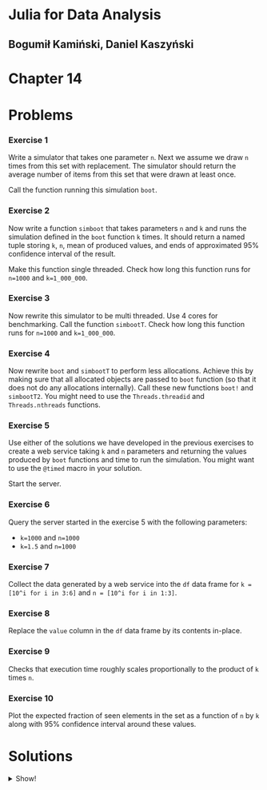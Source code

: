 # Julia for Data Analysis

## Bogumił Kamiński, Daniel Kaszyński

# Chapter 14

# Problems

### Exercise 1

Write a simulator that takes one parameter `n`. Next we assume we draw
`n` times from this set with replacement. The simulator should return the
average number of items from this set that were drawn at least once.

Call the function running this simulation `boot`.

### Exercise 2

Now write a function `simboot` that takes parameters `n` and `k` and runs
the simulation defined in the `boot` function `k` times. It should return
a named tuple storing `k`, `n`, mean of produced values, and ends of
approximated 95% confidence interval of the result.

Make this function single threaded. Check how long
this function runs for `n=1000` and `k=1_000_000`.

### Exercise 3

Now rewrite this simulator to be multi threaded. Use 4 cores for benchmarking.
Call the function `simbootT`. Check how long this function runs for `n=1000` and
`k=1_000_000`.

### Exercise 4

Now rewrite `boot` and `simbootT` to perform less allocations. Achieve this by
making sure that all allocated objects are passed to `boot` function (so that it
does not do any allocations internally). Call these new functions `boot!` and
`simbootT2`. You might need to use the `Threads.threadid` and `Threads.nthreads`
functions.

### Exercise 5

Use either of the solutions we have developed in the previous exercises to
create a web service taking `k` and `n` parameters and returning the values
produced by `boot` functions and time to run the simulation. You might want to
use the `@timed` macro in your solution.

Start the server.

### Exercise 6

Query the server started in the exercise 5 with
the following parameters:
* `k=1000` and `n=1000`
* `k=1.5` and `n=1000`

### Exercise 7

Collect the data generated by a web service into the `df` data frame for
`k = [10^i for i in 3:6]` and `n = [10^i for i in 1:3]`.

### Exercise 8

Replace the `value` column in the `df` data frame by its contents in-place.

### Exercise 9

Checks that execution time roughly scales proportionally to the product
of `k` times `n`.

### Exercise 10

Plot the expected fraction of seen elements in the set as a function of
`n` by `k` along with 95% confidence interval around these values.

# Solutions

<details>

<summary>Show!</summary>

### Exercise 1

Solution (there are many other approaches you could use):

```
using Statistics

function boot(n::Integer)
    table = falses(n)
    for _ in 1:n
        table[rand(1:n)] = true
    end
    return mean(table)
end
```

### Exercise 2

Solution:

```
function simboot(k::Integer, n::Integer)
    result = [boot(n) for _ in 1:k]
    mv = mean(result)
    sdv = std(result)
    lo95 = mv - 1.96 * sdv / sqrt(k)
    hi95 = mv + 1.96 * sdv / sqrt(k)
    return (; k, n, mv, lo95, hi95)
end
```

We run it twice to make sure everything is compiled:
```
julia> @time simboot(1000, 1_000_000)
  7.113436 seconds (3.00 k allocations: 119.347 MiB, 0.24% gc time)
(k = 1000, n = 1000000, mv = 0.632128799, lo95 = 0.6321282057815055, hi95 = 0.6321293922184944)

julia> @time simboot(1000, 1_000_000)
  7.058031 seconds (3.00 k allocations: 119.347 MiB, 0.19% gc time)
(k = 1000, n = 1000000, mv = 0.632112942, lo95 = 0.6321123461087246, hi95 = 0.6321135378912754)
```

We see that on my computer the run time is around 7 seconds.

### Exercise 3

Solution:

```
using ThreadsX

function simbootT(k::Integer, n::Integer)
    result = ThreadsX.map(i -> boot(n), 1:k)
    mv = mean(result)
    sdv = std(result)
    lo95 = mv - 1.96 * sdv / sqrt(k)
    hi95 = mv + 1.96 * sdv / sqrt(k)
    return (; k, n, mv, lo95, hi95)
end
```

Here is the timing for four threads:
```
julia> @time simbootT(1000, 1_000_000)
  2.390795 seconds (3.37 k allocations: 119.434 MiB)
(k = 1000, n = 1000000, mv = 0.632117067, lo95 = 0.6321164425245517, hi95 = 0.6321176914754484)

julia> @time simbootT(1000, 1_000_000)
  2.435889 seconds (3.38 k allocations: 119.434 MiB, 1.13% gc time)
(k = 1000, n = 1000000, mv = 0.6321205520000001, lo95 = 0.6321199284351448, hi95 = 0.6321211755648554)
```

Indeed we see a significant performance improvement.

### Exercise 4

Solution:

```
function boot!(n::Integer, pool)
    table = pool[Threads.threadid()]
    fill!(table, false)
    for _ in 1:n
        table[rand(1:n)] = true
    end
    return mean(table)
end

function simbootT2(k::Integer, n::Integer)
    pool = [falses(n) for _ in 1:Threads.nthreads()]
    result = ThreadsX.map(i -> boot!(n, pool), 1:k)
    mv = mean(result)
    sdv = std(result)
    lo95 = mv - 1.96 * sdv / sqrt(k)
    hi95 = mv + 1.96 * sdv / sqrt(k)
    return (; k, n, mv, lo95, hi95)
end
```

In the solution the `pool` vector keeps `table` vector
individually for each thread. Let us test the timing:

```
julia> @time simbootT2(1000, 1_000_000)
  2.424664 seconds (3.69 k allocations: 746.042 KiB, 1.75% compilation time: 5% of which was recompilation)
(k = 1000, n = 1000000, mv = 0.632119321, lo95 = 0.6321186866457794, hi95 = 0.6321199553542206)

julia> @time simbootT2(1000, 1_000_000)
  2.340694 seconds (391 allocations: 586.453 KiB)
(k = 1000, n = 1000000, mv = 0.6321318470000001, lo95 = 0.6321312368042945, hi95 = 0.6321324571957058)
```

Indeed, we see that the number of allocations was decreased, which should lower
GC usage. However, the runtime of the simulation is similar since in this task
memory allocation does not account for a significant portion of the runtime.

### Exercise 5

Solution (I used the simplest single-threaded code here; this is a complete
code of the web service):

```
using Genie
using Statistics

function boot(n::Integer)
    table = falses(n)
    for _ in 1:n
        table[rand(1:n)] = true
    end
    return mean(table)
end

function simboot(k::Integer, n::Integer)
    result = [boot(n) for _ in 1:k]
    mv = mean(result)
    sdv = std(result)
    lo95 = mv - 1.96 * sdv / sqrt(k)
    hi95 = mv + 1.96 * sdv / sqrt(k)
    return (; k, n, mv, lo95, hi95)
end

Genie.config.run_as_server = true

Genie.Router.route("/", method=POST) do
  message = Genie.Requests.jsonpayload()
  return try
      k = message["k"]
      n = message["n"]
      value, time = @timed simboot(k, n)
      Genie.Renderer.Json.json((status="OK", time=time, value=value))
  catch
      Genie.Renderer.Json.json((status="ERROR", time="", value=""))
  end
end

Genie.Server.up()
```

### Exercise 6

Solution:

```
julia> using HTTP

julia> using JSON3

julia> HTTP.post("http://127.0.0.1:8000",
                 ["Content-Type" => "application/json"],
                 JSON3.write((k=1000, n=1000)))
HTTP.Messages.Response:
"""
HTTP/1.1 200 OK
Content-Type: application/json; charset=utf-8
Server: Genie/Julia/1.8.2
Transfer-Encoding: chunked

{"status":"OK","time":0.2385469,"value":{"k":1000,"n":1000,"mv":0.6323970000000001,"lo95":0.6317754483212517,"hi95":0.6330185516787485}}"""

julia> HTTP.post("http://127.0.0.1:8000",
                 ["Content-Type" => "application/json"],
                 JSON3.write((k=1.5, n=1000)))
HTTP.Messages.Response:
"""
HTTP/1.1 200 OK
Content-Type: application/json; charset=utf-8
Server: Genie/Julia/1.8.2
Transfer-Encoding: chunked

{"status":"ERROR","time":"","value":""}"""
```

As expected we got a positive answer the first time and an error on the second call.

### Exercise 7

Solution:

```
using DataFrames

df = DataFrame()
for k in [10^i for i in 3:6], n in [10^i for i in 1:3]
    @show k, n
    req = HTTP.post("http://127.0.0.1:8000",
                    ["Content-Type" => "application/json"],
                    JSON3.write((; k, n)))
    push!(df, NamedTuple(JSON3.read(req.body)))
end
```

Note that I convert `JSON3.Object` into a `NamedTuple` to easily `push!`
it into the `df` data frame.

Let us have a look at the produced data frame:

```
julia> df
12×3 DataFrame
 Row │ status  time       value
     │ String  Float64    Object…
─────┼──────────────────────────────────────────────────────
   1 │ OK      0.0006784  {\n      "k": 1000,\n      "n": …
   2 │ OK      0.0038374  {\n      "k": 1000,\n      "n": …
   3 │ OK      0.0150844  {\n      "k": 1000,\n      "n": …
   4 │ OK      0.0014071  {\n      "k": 10000,\n      "n":…
   5 │ OK      0.008443   {\n      "k": 10000,\n      "n":…
   6 │ OK      0.0700319  {\n      "k": 10000,\n      "n":…
   7 │ OK      0.0253826  {\n      "k": 100000,\n      "n"…
   8 │ OK      0.0795937  {\n      "k": 100000,\n      "n"…
   9 │ OK      0.708287   {\n      "k": 100000,\n      "n"…
  10 │ OK      0.160286   {\n      "k": 1000000,\n      "n…
  11 │ OK      0.803433   {\n      "k": 1000000,\n      "n…
  12 │ OK      7.23958    {\n      "k": 1000000,\n      "n…
```

### Exercise 8

Solution:

```
julia> select!(df, :status, :time, :value => AsTable)
12×7 DataFrame
 Row │ status  time       k        n      mv        lo95      hi95
     │ String  Float64    Int64    Int64  Float64   Float64   Float64
─────┼─────────────────────────────────────────────────────────────────
   1 │ OK      0.0006784     1000     10  0.6469    0.640745  0.653055
   2 │ OK      0.0038374     1000    100  0.63508   0.633035  0.637125
   3 │ OK      0.0150844     1000   1000  0.632178  0.631581  0.632775
   4 │ OK      0.0014071    10000     10  0.65239   0.650425  0.654355
   5 │ OK      0.008443     10000    100  0.634456  0.633845  0.635067
   6 │ OK      0.0700319    10000   1000  0.63207   0.631878  0.632262
   7 │ OK      0.0253826   100000     10  0.651411  0.650793  0.652029
   8 │ OK      0.0795937   100000    100  0.634     0.633807  0.634193
   9 │ OK      0.708287    100000   1000  0.63224   0.632179  0.632302
  10 │ OK      0.160286   1000000     10  0.65129   0.651095  0.651486
  11 │ OK      0.803433   1000000    100  0.633995  0.633934  0.634056
  12 │ OK      7.23958    1000000   1000  0.63232   0.632301  0.63234
```

### Exercise 9

Solution:

```
julia> using DataFramesMeta

julia> @chain df begin
           @rselect(:k, :n, :avg_time = :time / (:k * :n))
           unstack(:k, :n, :avg_time)
       end
4×4 DataFrame
 Row │ k        10          100         1000
     │ Int64    Float64?    Float64?    Float64?
─────┼─────────────────────────────────────────────
   1 │    1000  6.784e-8    3.8374e-8   1.50844e-8
   2 │   10000  1.4071e-8   8.443e-9    7.00319e-9
   3 │  100000  2.53826e-8  7.95937e-9  7.08287e-9
   4 │ 1000000  1.60286e-8  8.03433e-9  7.23958e-9
```

We see that indeed this is the case. For large `k` and `n` the average time per
single sample stabilizes (for small values the runtime is low so the timing is
more affected by external noise and the other operations that the functions do
affect the results more).

### Exercise 10

Solution:
```
using Plots
gdf = groupby(df, :k, sort=true)
plot([bar(string.(g.n), g.mv;
          ylim=(0.62, 0.66), xlabel="n", ylabel="estimate",
          legend=false, title=first(g.k),
          yerror=(g.mv - g.lo95, g.hi95-g.mv)) for g in gdf]...)
```

As expected error bandwidth gets smaller as `k` encreases.
Note that as `n` increases the estimated value tends to `1-exp(-1)`.

</details>
